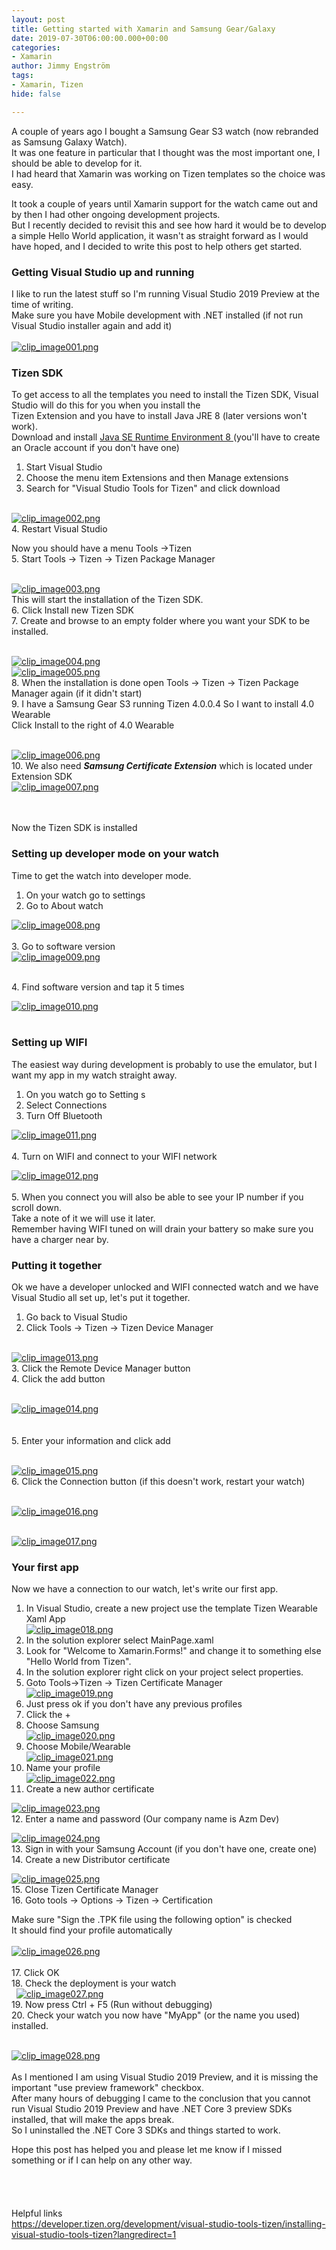 ```yaml
---
layout: post
title: Getting started with Xamarin and Samsung Gear/Galaxy
date: 2019-07-30T06:00:00.000+00:00
categories:
- Xamarin
author: Jimmy Engström
tags:
- Xamarin, Tizen
hide: false

---
```

   
A couple of years ago I bought a Samsung Gear S3 watch (now rebranded as Samsung Galaxy Watch).   
It was one feature in particular that I thought was the most important one, I should be able to develop for it.   
I had heard that Xamarin was working on Tizen templates so the choice was easy.   

It took a couple of years until Xamarin support for the watch came out and by then I had other ongoing development projects.   
But I recently decided to revisit this and see how hard it would be to develop a simple Hello World application, it wasn&#39;t as straight forward as I would have hoped, and I decided to write this post to help others get started.   


### Getting Visual Studio up and running    

I like to run the latest stuff so I&#39;m running Visual Studio 2019 Preview at the time of writing.   
Make sure you have Mobile development with .NET installed (if not run Visual Studio installer again and add it)  
 &nbsp;   
[![clip_image001.png][1]][1]   

### Tizen SDK    
 
To get access to all the templates you need to install the Tizen SDK, Visual Studio will do this for you when you install the    
Tizen Extension and you have to install Java JRE 8 (later versions won&#39;t work).   
Download and install [Java SE Runtime Environment 8 ][2](you&#39;ll have to create an Oracle account if you don&#39;t have one)  
 1. Start Visual Studio  
 2. Choose the menu item Extensions and then Manage extensions  
 3. Search for &quot;Visual Studio Tools for Tizen&quot; and click download   
 &nbsp;   
   
[![clip_image002.png][3]][3]  
4. Restart Visual Studio    
   
Now you should have a menu Tools -&gt;Tizen  
 5. Start Tools -&gt; Tizen -&gt; Tizen Package Manager   
 &nbsp;   
   
[![clip_image003.png][4]][4]   
This will start the installation of the Tizen SDK.  
 6. Click Install new Tizen SDK  
 7. Create and browse to an empty folder where you want your SDK to be installed.   
 &nbsp;   
   
[![clip_image004.png][5]][5]   
[![clip_image005.png][6]][6]  
 8. When the installation is done open Tools -&gt; Tizen -&gt; Tizen Package Manager again (if it didn&#39;t start)   
 9. I have a Samsung Gear S3 running Tizen 4.0.0.4 So I want to install 4.0 Wearable  
Click Install to the right of 4.0 Wearable   
 &nbsp;   
   
[![clip_image006.png][7]][7]  
 10. We also need ***Samsung Certificate Extension***  which is located under Extension SDK  
[![clip_image007.png][8]][8]   
   
&nbsp;   
&nbsp;   
Now the Tizen SDK is installed   


### Setting up developer mode on your watch

Time to get the watch into developer mode.   
 1. On your watch go to settings  
 2. Go to About watch    
   
[![clip_image008.png][9]][9]   
&nbsp;  
 3. Go to software version  
 [![clip_image009.png][10]][10]   
   
&nbsp;  
 4. Find software version and tap it 5 times    
   
[![clip_image010.png][11]][11]   
&nbsp;   

### Setting up WIFI
   
The easiest way during development is probably to use the emulator, but I want my app in my watch straight away.  
 1. On you watch go to Setting s  
 2. Select Connections  
 3. Turn Off Bluetooth    
   
[![clip_image011.png][12]][12]   
&nbsp;  
 4. Turn on WIFI and connect to your WIFI network    
   
[![clip_image012.png][13]][13]   
&nbsp;  
 5. When you connect you will also be able to see your IP number if you scroll down.  
 Take a note of it we will use it later.  
 Remember having WIFI tuned on will drain your battery so make sure you have a charger near by.    
   
### Putting it together

Ok we have a developer unlocked and WIFI connected watch and we have Visual Studio all set up, let&#39;s put it together.  
 1. Go back to Visual Studio  
 2. Click Tools -&gt; Tizen -&gt; Tizen Device Manager   
 &nbsp;   
   
[![clip_image013.png][14]][14]  
 3. Click the Remote Device Manager button  
 4. Click the add button   
 &nbsp;   
   
[![clip_image014.png][15]][15]   
&nbsp;   
&nbsp;  
 5. Enter your information and click add   
 &nbsp;   
   
[![clip_image015.png][16]][16]  
 6. Click the Connection button (if this doesn&#39;t work, restart your watch)   
 &nbsp;   
   
[![clip_image016.png][17]][17]   

 &nbsp;   
[![clip_image017.png][18]][18]   

### Your first app

Now we have a connection to our watch, let&#39;s write our first app.   
 1. In Visual Studio, create a new project use the template Tizen Wearable Xaml App   
[![clip_image018.png][19]][19]  
 2. In the solution explorer select MainPage.xaml  
 3. Look for &quot;Welcome to Xamarin.Forms!&quot; and change it to something else &quot;Hello World from Tizen&quot;.  
 4. In the solution explorer right click on your project select properties.  
 5. Goto Tools-&gt;Tizen -&gt; Tizen Certificate Manager  
[![clip_image019.png][20]][20]  
 6. Just press ok if you don&#39;t have any previous profiles  
 7. Click the +  
 8. Choose Samsung    
 [![clip_image020.png][21]][21]   
9. Choose Mobile/Wearable    
[![clip_image021.png][22]][22]  
 10. Name your profile  
 [![clip_image022.png][23]][23]  
 11. Create a new author certificate    
   
[![clip_image023.png][24]][24]  
 12. Enter a name and password (Our company name is Azm Dev)    
   
[![clip_image024.png][25]][25]  
 13. Sign in with your Samsung Account (if you don&#39;t have one, create one)  
 14. Create a new Distributor certificate    
   
[![clip_image025.png][26]][26]  
 15. Close Tizen Certificate Manager  
 16. Goto tools -&gt; Options -&gt; Tizen -&gt; Certification    
   
Make sure &quot;Sign the .TPK file using the following option&quot; is checked   
It should find your profile automatically   
 &nbsp;   
[![clip_image026.png][27]][27]   
&nbsp;  
 17. Click OK  
 18. Check the deployment is your watch  
 &nbsp; 
 [![clip_image027.png][28]][28]  
 19. Now press Ctrl + F5 (Run without debugging)  
 20. Check your watch you now have &quot;MyApp&quot; (or the name you used) installed.    
   
&nbsp;   
[![clip_image028.png][29]][29]
&nbsp;   
&nbsp;   
As I mentioned I am using Visual Studio 2019 Preview, and it is missing the important &quot;use preview framework&quot; checkbox.   
After many hours of debugging I came to the conclusion that you cannot run Visual Studio 2019 Preview and have .NET Core 3 preview SDKs installed, that will make the apps break.   
So I uninstalled the .NET Core 3 SDKs and things started to work.  

Hope this post has helped you and please let me know if I missed something or if I can help on any other way.   
&nbsp;   
&nbsp;   
&nbsp;   
&nbsp;   
Helpful links   
[https://developer.tizen.org/development/visual-studio-tools-tizen/installing-visual-studio-tools-tizen?langredirect=1 ][30]   
     

[1]: /PostImages/vrabm1bc.xu4.png "clip_image001.png"
[2]: https://www.oracle.com/technetwork/java/javase/downloads/jre8-downloads-2133155.html
[3]: /PostImages/ifzp5pw0.qin.png "clip_image002.png"
[4]: /PostImages/1illzw1e.4g4.png "clip_image003.png"
[5]: /PostImages/ozkclujk.jtu.png "clip_image004.png"
[6]: /PostImages/kkg5k3kd.bsr.png "clip_image005.png"
[7]: /PostImages/yo13nkp0.30s.png "clip_image006.png"
[8]: /PostImages/e0fbpc2n.gng.png "clip_image007.png"
[9]: /PostImages/qde10ovh.2i1.png "clip_image008.png"
[10]: /PostImages/bw052qg5.hlk.png "clip_image009.png"
[11]: /PostImages/kklcdpho.o4d.png "clip_image010.png"
[12]: /PostImages/lfic1itl.yd2.png "clip_image011.png"
[13]: /PostImages/5vqswern.si1.png "clip_image012.png"
[14]: /PostImages/rnkkthzo.khd.png "clip_image013.png"
[15]: /PostImages/aucudi43.piw.png "clip_image014.png"
[16]: /PostImages/2zt3tfxr.srs.png "clip_image015.png"
[17]: /PostImages/qwaz32hg.pqu.png "clip_image016.png"
[18]: /PostImages/wp21jcyb.nzc.png "clip_image017.png"
[19]: /PostImages/ydjxgphs.khe.png "clip_image018.png"
[20]: /PostImages/1twju14e.rh2.png "clip_image019.png"
[21]: /PostImages/pycit5dj.d1t.png "clip_image020.png"
[22]: /PostImages/d2tatgdx.e4x.png "clip_image021.png"
[23]: /PostImages/5j2ncynq.1sb.png "clip_image022.png"
[24]: /PostImages/n0swajhr.pwd.png "clip_image023.png"
[25]: /PostImages/kagflyvv.si1.png "clip_image024.png"
[26]: /PostImages/erui1aqp.lmc.png "clip_image025.png"
[27]: /PostImages/i53dr0mb.g3d.png "clip_image026.png"
[28]: /PostImages/ucyqjz5z.p0d.png "clip_image027.png"
[29]: /PostImages/1s44zvu0.z3b.png "clip_image028.png" 
[30]: https://developer.tizen.org/development/visual-studio-tools-tizen/installing-visual-studio-tools-tizen?langredirect=1